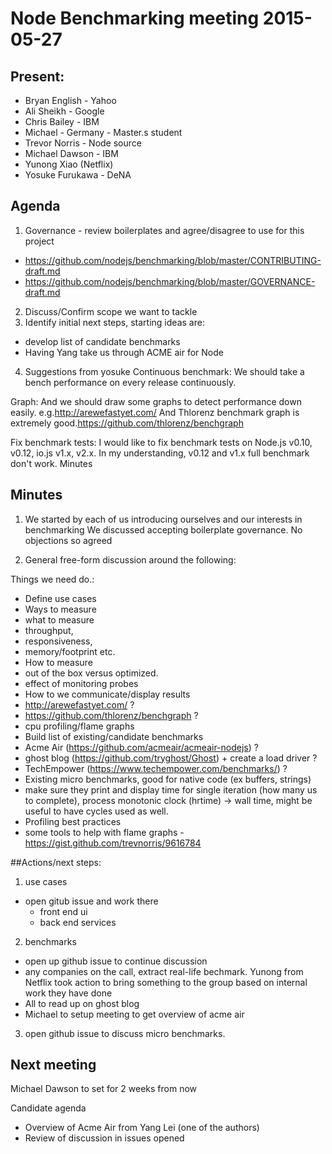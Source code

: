# Node Benchmarking meeting 2015-05-27

## Present:
+ Bryan English - Yahoo
+ Ali Sheikh - Google 
+ Chris Bailey - IBM
+ Michael - Germany - Master.s student
+ Trevor Norris - Node source
+ Michael Dawson - IBM 
+ Yunong Xiao (Netflix)
+ Yosuke Furukawa - DeNA


## Agenda

1. Governance - review boilerplates and agree/disagree to use for this project
  + https://github.com/nodejs/benchmarking/blob/master/CONTRIBUTING-draft.md
  + https://github.com/nodejs/benchmarking/blob/master/GOVERNANCE-draft.md
2. Discuss/Confirm scope we want to tackle
3. Identify initial next steps, starting ideas are:
  + develop list of candidate benchmarks
  + Having Yang take us through ACME air for Node
4. Suggestions from yosuke
Continuous benchmark: We should take a bench performance on every release continuously.

Graph: And we should draw some graphs to detect performance down easily. e.g.http://arewefastyet.com/ And Thlorenz benchmark graph is extremely good.https://github.com/thlorenz/benchgraph

Fix benchmark tests: I would like to fix benchmark tests on Node.js v0.10, v0.12, io.js v1.x, v2.x. In my understanding, v0.12 and v1.x full benchmark don't work.
Minutes

## Minutes

1. We started by each of us introducing ourselves and our interests in benchmarking
We discussed accepting boilerplate governance. No objections so agreed

2. General free-form discussion around the following:

Things we need do.:

+ Define use cases
+ Ways to measure
+ what to measure 
 + throughput, 
 + responsiveness, 
 + memory/footprint etc.
+ How to measure
 + out of the box versus optimized.
 + effect of monitoring probes
+ How to we communicate/display results
 + http://arewefastyet.com/ ?
 + https://github.com/thlorenz/benchgraph ?
 + cpu profiling/flame graphs
+ Build list of existing/candidate benchmarks
 + Acme Air (https://github.com/acmeair/acmeair-nodejs) ?
 + ghost blog (https://github.com/tryghost/Ghost) + create a load driver ?
 + TechEmpower (https://www.techempower.com/benchmarks/) ?
+ Existing micro benchmarks, good for native code (ex buffers, strings)
 + make sure they print and display time for single iteration (how many us to complete),  process monotonic clock (hrtime) -> wall time, might be useful to have cycles used as well.
+ Profiling best practices
 + some tools to help with flame graphs - https://gist.github.com/trevnorris/9616784

##Actions/next steps:

1. use cases
  + open gitub issue and work there
    + front end ui
    + back end services

2. benchmarks 
  + open up github issue to continue discussion
  + any companies on the call, extract real-life bechmark. Yunong from Netflix took action to bring something to the group based on internal work they have done
  + All to read up on ghost blog    
  + Michael to setup meeting to get overview of acme air
  
3. open github issue to discuss micro benchmarks.

## Next meeting
Michael Dawson to set for 2 weeks from now

Candidate agenda
+ Overview of Acme Air from Yang Lei (one of the authors)
+ Review of discussion in issues opened
